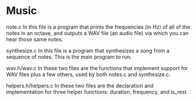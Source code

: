 # Music

note.c
In this file is a program that prints the frequencies (in Hz) of all of the notes in an octave, and outputs a WAV file (an audio file) via which you can hear those same notes.

synthesize.c
In this file is a program that synthesizes a song from a sequence of notes. This is the main program to run.

wav.h/wav.c
In these two files are the functions that implement support for WAV files plus a few others, used by both notes.c and synthesize.c.

helpers.h/helpers.c
In these two files are the declaration and implementation for three helper functions: duration, frequency, and is_rest

